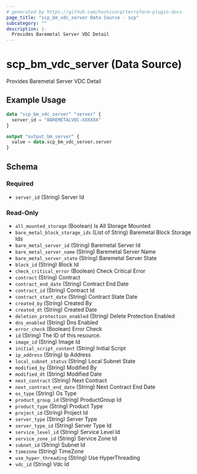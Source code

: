 ```yaml
---
# generated by https://github.com/hashicorp/terraform-plugin-docs
page_title: "scp_bm_vdc_server Data Source - scp"
subcategory: ""
description: |-
  Provides Baremetal Server VDC Detail
---
```


# scp_bm_vdc_server (Data Source)

Provides Baremetal Server VDC Detail

## Example Usage

```terraform
data "scp_bm_vdc_server" "server" {
  server_id = "BAREMETALVDC-XXXXXX"
}

output "output_bm_server" {
  value = data.scp_bm_vdc_server.server
}
```

<!-- schema generated by tfplugindocs -->
## Schema

### Required

- `server_id` (String) Server Id

### Read-Only

- `all_mounted_storage` (Boolean) Is All Storage Mounted
- `bare_metal_block_storage_ids` (List of String) Baremetal Block Storage Ids
- `bare_metal_server_id` (String) Baremetal Server Id
- `bare_metal_server_name` (String) Baremetal Server Name
- `bare_metal_server_state` (String) Baremetal Server State
- `block_id` (String) Block Id
- `check_critical_error` (Boolean) Check Critical Error
- `contract` (String) Contract
- `contract_end_date` (String) Contract End Date
- `contract_id` (String) Contract Id
- `contract_start_date` (String) Contract State Date
- `created_by` (String) Created By
- `created_dt` (String) Created Date
- `deletion_protection_enabled` (String) Delete Protection Enabled
- `dns_enabled` (String) Dns Enabled
- `error_check` (Boolean) Error Check
- `id` (String) The ID of this resource.
- `image_id` (String) Image Id
- `initial_script_content` (String) Initial Script
- `ip_address` (String) Ip Address
- `local_subnet_status` (String) Local Subnet State
- `modified_by` (String) Modified By
- `modified_dt` (String) Modified Date
- `next_contract` (String) Next Contract
- `next_contract_end_date` (String) Next Contract End Date
- `os_type` (String) Os Type
- `product_group_id` (String) ProductGroup Id
- `product_type` (String) Product Type
- `project_id` (String) Project Id
- `server_type` (String) Server Type
- `server_type_id` (String) Server Type Id
- `service_level_id` (String) Service Level Id
- `service_zone_id` (String) Service Zone Id
- `subnet_id` (String) Subnet Id
- `timezone` (String) TimeZone
- `use_hyper_threading` (String) Use HyperThreading
- `vdc_id` (String) Vdc Id



